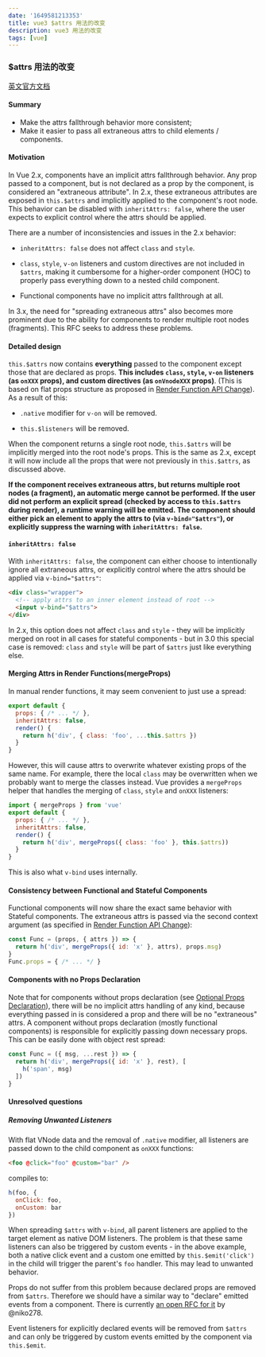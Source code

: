 ```yaml
---
date: '1649581213353'
title: vue3 $attrs 用法的改变
description: vue3 用法的改变
tags: [vue]
---
```

### $attrs 用法的改变
[英文官方文档](https://github.com/vuejs/rfcs/pull/92/files?diff=unified&w=1)

#### Summary

- Make the attrs fallthrough behavior more consistent;
- Make it easier to pass all extraneous attrs to child elements / components.

#### Motivation

In Vue 2.x, components have an implicit attrs fallthrough behavior. Any prop passed to a component, but is not declared as a prop by the component, is considered an "extraneous attribute". In 2.x, these extraneous attributes are exposed in `this.$attrs` and implicitly applied to the component's root node. This behavior can be disabled with `inheritAttrs: false`, where the user expects to explicit control where the attrs should be applied.

There are a number of inconsistencies and issues in the 2.x behavior:

- `inheritAttrs: false` does not affect `class` and `style`.

- `class`, `style`, `v-on` listeners and custom directives are not included in `$attrs`, making it cumbersome for a higher-order component (HOC) to properly pass everything down to a nested child component.

- Functional components have no implicit attrs fallthrough at all.

In 3.x, the need for "spreading extraneous attrs" also becomes more prominent due to the ability for components to render multiple root nodes (fragments). This RFC seeks to address these problems.

#### Detailed design

`this.$attrs` now contains **everything** passed to the component except those that are declared as props. **This includes `class`, `style`, `v-on` listeners (as `onXXX` props), and custom directives (as `onVnodeXXX` props)**. (This is based on flat props structure as proposed in [Render Function API Change](https://github.com/vuejs/rfcs/blob/master/active-rfcs/0008-render-function-api-change.md#flat-vnode-props-format)). As a result of this:

- `.native` modifier for `v-on` will be removed.

- `this.$listeners` will be removed.

When the component returns a single root node, `this.$attrs` will be implicitly merged into the root node's props. This is the same as 2.x, except it will now include all the props that were not previously in `this.$attrs`, as discussed above.

**If the component receives extraneous attrs, but returns multiple root nodes (a fragment), an automatic merge cannot be performed. If the user did not perform an explicit spread (checked by access to `this.$attrs` during render), a runtime warning will be emitted. The component should either pick an element to apply the attrs to (via `v-bind="$attrs"`), or explicitly suppress the warning with `inheritAttrs: false`.**

#### `inheritAttrs: false`

With `inheritAttrs: false`, the component can either choose to intentionally ignore all extraneous attrs, or explicitly control where the attrs should be applied via `v-bind="$attrs"`:

``` html
<div class="wrapper">
  <!-- apply attrs to an inner element instead of root -->
  <input v-bind="$attrs">
</div>
```

In 2.x, this option does not affect `class` and `style` - they will be implicitly merged on root in all cases for stateful components - but in 3.0 this special case is removed: `class` and `style` will be part of `$attrs` just like everything else.

#### Merging Attrs in Render Functions(mergeProps)

In manual render functions, it may seem convenient to just use a spread:

``` js
export default {
  props: { /* ... */ },
  inheritAttrs: false,
  render() {
    return h('div', { class: 'foo', ...this.$attrs })
  }
}
```

However, this will cause attrs to overwrite whatever existing props of the same name. For example, there the local `class` may be overwritten when we probably want to merge the classes instead. Vue provides a `mergeProps` helper that handles the merging of `class`, `style` and `onXXX` listeners:

``` js
import { mergeProps } from 'vue'
export default {
  props: { /* ... */ },
  inheritAttrs: false,
  render() {
    return h('div', mergeProps({ class: 'foo' }, this.$attrs))
  }
}
```

This is also what `v-bind` uses internally.

#### Consistency between Functional and Stateful Components

Functional components will now share the exact same behavior with Stateful components. The extraneous attrs is passed via the second context argument (as specified in [Render Function API Change](https://github.com/vuejs/rfcs/blob/master/active-rfcs/0008-render-function-api-change.md#functional-component-signature)):

``` js
const Func = (props, { attrs }) => {
  return h('div', mergeProps({ id: 'x' }, attrs), props.msg)
}
Func.props = { /* ... */ }
```

#### Components with no Props Declaration

Note that for components without props declaration (see [Optional Props Declaration](https://github.com/vuejs/rfcs/blob/master/active-rfcs/0010-optional-props-declaration.md)), there will be no implicit attrs handling of any kind, because everything passed in is considered a prop and there will be no "extraneous" attrs. A component without props declaration (mostly functional components) is responsible for explicitly passing down necessary props. This can be easily done with object rest spread:

``` js
const Func = ({ msg, ...rest }) => {
  return h('div', mergeProps({ id: 'x' }, rest), [
    h('span', msg)
  ])
}
```

#### Unresolved questions

##### Removing Unwanted Listeners

With flat VNode data and the removal of `.native` modifier, all listeners are passed down to the child component as `onXXX` functions:

``` html
<foo @click="foo" @custom="bar" />
```

compiles to:

``` js
h(foo, {
  onClick: foo,
  onCustom: bar
})
```

When spreading `$attrs` with `v-bind`, all parent listeners are applied to the target element as native DOM listeners. The problem is that these same listeners can also be triggered by custom events - in the above example, both a native click event and a custom one emitted by `this.$emit('click')` in the child will trigger the parent's `foo` handler. This may lead to unwanted behavior.

Props do not suffer from this problem because declared props are removed from `$attrs`. Therefore we should have a similar way to "declare" emitted events from a component. There is currently [an open RFC for it](https://github.com/vuejs/rfcs/pull/16) by @niko278.

Event listeners for explicitly declared events will be removed from `$attrs` and can only be triggered by custom events emitted by the component via `this.$emit`.
